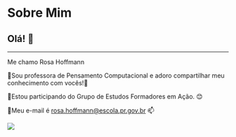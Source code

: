 # Sobre Mim

## Olá! 💛

_____________________________________________
Me chamo Rosa Hoffmann

🔸Sou professora de Pensamento Computacional e adoro compartilhar meu conhecimento com vocês!🌻

🔸Estou participando do Grupo de Estudos Formadores em Ação. :blush: 

🔸Meu e-mail é rosa.hoffmann@escola.pr.gov.br 📫

![](https://media1.tenor.com/m/GythNLlEJtYAAAAC/code-encoding.gif)
